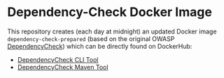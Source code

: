 # Dependency-Check Docker Image
This repository creates (each day at midnight) an updated Docker image `dependency-check-prepared` (based on the original OWASP [DependencyCheck](https://github.com/jeremylong/DependencyCheck)) which can be directly found on DockerHub:
- [DependencyCheck CLI Tool](https://hub.docker.com/r/daniiiol/dependency-check-prepared)
- [DependencyCheck Maven Tool](https://hub.docker.com/r/daniiiol/dependency-check-maven-prepared)
